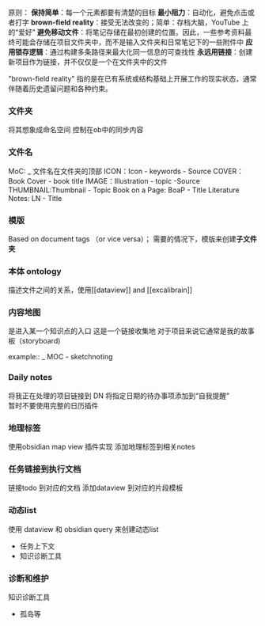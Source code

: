 原则：
**保持简单**：每一个元素都要有清楚的目标
**最小阻力**：自动化，避免点击或者打字
**brown-field reality**：接受无法改变的；简单：存档大脑，YouTube 上的“爱好”
**避免移动文件**：将笔记存储在最初创建的位置。因此，一些参考资料最终可能会存储在项目文件夹中，而不是输入文件夹和日常笔记下的一些附件中
**应用锁存逻辑**：通过构建多条路径来最大化同一信息的可查找性
**永远用链接**：创建新项目作为链接，并不仅仅是一个在文件夹中的文件

"brown-field reality" 指的是在已有系统或结构基础上开展工作的现实状态，通常伴随着历史遗留问题和各种约束。


### 文件夹 
将其想象成命名空间
控制在ob中的同步内容




### 文件名
MoC: _ 文件名在文件夹的顶部
ICON：Icon - keywords - Source
COVER：Book Cover - book title
IMAGE：Illustration - topic -Source
THUMBNAIL:Thumbnail - Topic
Book on a Page: BoaP - Title
Literature Notes: LN - Title

### 模版

Based on document tags （or vice versa）；
需要的情况下，模版来创建**子文件夹**


### 本体 ontology

描述文件之间的关系，使用[[dataview]] and [[excalibrain]]


### 内容地图
是进入某一个知识点的入口
这是一个链接收集地
对于项目来说它通常是我的故事板（storyboard)

example:: _ MOC - sketchnoting



### Daily notes
将我正在处理的项目链接到 DN
将指定日期的待办事项添加到“自我提醒”  
暂时不要使用完整的日历插件


### 地理标签
使用obsidian map view 插件实现
添加地理标签到相关notes


### 任务链接到执行文档
链接todo 到对应的文档
添加dataview 到对应的片段模板

### 动态list
使用 dataview 和 obsidian query 来创建动态list
- 任务上下文
- 知识诊断工具

### 诊断和维护
知识诊断工具
- 孤岛等




























